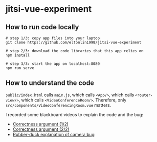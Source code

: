 # jitsi-vue-experiment

## How to run code locally
```
# step 1/3: copy app files into your laptop
git clone https://github.com/eltonlin1998/jitsi-vue-experiment

# step 2/3: download the code libraries that this app relies on
npm install 

# step 3/3: start the app on localhost:8080
npm run serve
```

## How to understand the code
`public/index.html` calls `main.js`, which calls `<App/>`, which calls `<router-view/>`, which calls `<VideoConferenceRoom/>`. 
Therefore, only `src/components/VideoConferencingRoom.vue` matters.

I recorded some blackboard videos to explain the code and the bug: 
  - [Correctness argument (1/2)](https://explain-latest.firebaseapp.com/explanation/SylZBcwi4b868H1q8eGJ/class/mDbUrvjy4pe8Q5s5wyoD)
  - [Correctness argument (2/2)](https://explain-latest.firebaseapp.com/explanation/qBeQGho7HDSJ1brHMKdU/class/mDbUrvjy4pe8Q5s5wyoD)
  - [Rubber-duck explanation of camera bug](https://explain-latest.firebaseapp.com/explanation/W4tWFf6BBpLOFaLnL0mm/class/mDbUrvjy4pe8Q5s5wyoD)
